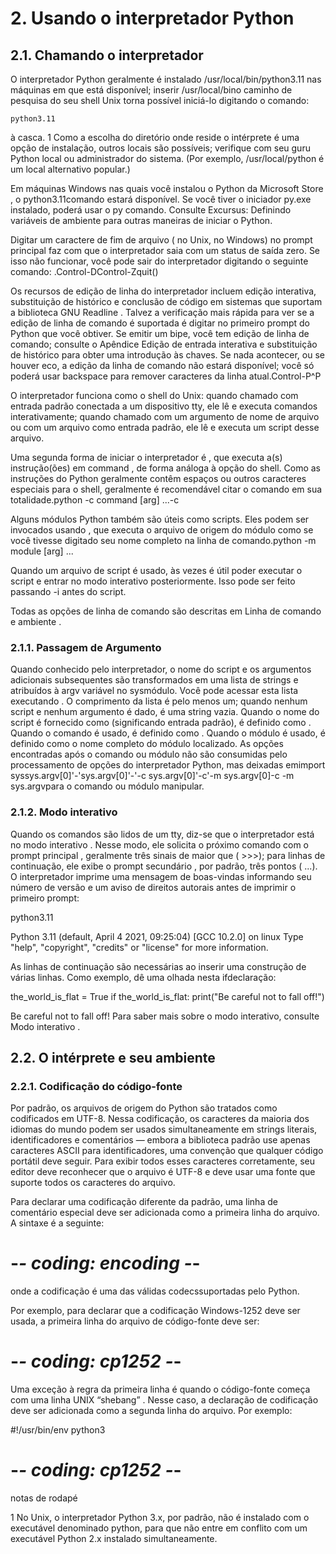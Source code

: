 # 2. Usando o interpretador Python

## 2.1. Chamando o interpretador

O interpretador Python geralmente é instalado /usr/local/bin/python3.11 nas máquinas em que está disponível; inserir /usr/local/bino caminho de pesquisa do seu shell Unix torna possível iniciá-lo digitando o comando:

    python3.11

à casca. 1 Como a escolha do diretório onde reside o intérprete é uma opção de instalação, outros locais são possíveis; verifique com seu guru Python local ou administrador do sistema. (Por exemplo, /usr/local/python é um local alternativo popular.)

Em máquinas Windows nas quais você instalou o Python da Microsoft Store , o python3.11comando estará disponível. Se você tiver o iniciador py.exe instalado, poderá usar o py comando. Consulte Excursus: Definindo variáveis ​​de ambiente para outras maneiras de iniciar o Python.

Digitar um caractere de fim de arquivo ( no Unix, no Windows) no prompt principal faz com que o interpretador saia com um status de saída zero. Se isso não funcionar, você pode sair do interpretador digitando o seguinte comando: .Control-DControl-Zquit()

Os recursos de edição de linha do interpretador incluem edição interativa, substituição de histórico e conclusão de código em sistemas que suportam a biblioteca GNU Readline . Talvez a verificação mais rápida para ver se a edição de linha de comando é suportada é digitar no primeiro prompt do Python que você obtiver. Se emitir um bipe, você tem edição de linha de comando; consulte o Apêndice Edição de entrada interativa e substituição de histórico para obter uma introdução às chaves. Se nada acontecer, ou se houver eco, a edição da linha de comando não estará disponível; você só poderá usar backspace para remover caracteres da linha atual.Control-P^P

O interpretador funciona como o shell do Unix: quando chamado com entrada padrão conectada a um dispositivo tty, ele lê e executa comandos interativamente; quando chamado com um argumento de nome de arquivo ou com um arquivo como entrada padrão, ele lê e executa um script desse arquivo.

Uma segunda forma de iniciar o interpretador é , que executa a(s) instrução(ões) em command , de forma análoga à opção do shell. Como as instruções do Python geralmente contêm espaços ou outros caracteres especiais para o shell, geralmente é recomendável citar o comando em sua totalidade.python -c command [arg] ...-c

Alguns módulos Python também são úteis como scripts. Eles podem ser invocados usando , que executa o arquivo de origem do módulo como se você tivesse digitado seu nome completo na linha de comando.python -m module [arg] ...

Quando um arquivo de script é usado, às vezes é útil poder executar o script e entrar no modo interativo posteriormente. Isso pode ser feito passando -i antes do script.

Todas as opções de linha de comando são descritas em Linha de comando e ambiente .

### 2.1.1. Passagem de Argumento 

Quando conhecido pelo interpretador, o nome do script e os argumentos adicionais subsequentes são transformados em uma lista de strings e atribuídos à argv variável no sysmódulo. Você pode acessar esta lista executando . O comprimento da lista é pelo menos um; quando nenhum script e nenhum argumento é dado, é uma string vazia. Quando o nome do script é fornecido como (significando entrada padrão), é definido como . Quando o comando é usado, é definido como . Quando o módulo é usado, é definido como o nome completo do módulo localizado. As opções encontradas após o comando ou módulo não são consumidas pelo processamento de opções do interpretador Python, mas deixadas emimport syssys.argv[0]'-'sys.argv[0]'-'-c sys.argv[0]'-c'-m sys.argv[0]-c -m sys.argvpara o comando ou módulo manipular.

### 2.1.2. Modo interativo 
Quando os comandos são lidos de um tty, diz-se que o interpretador está no modo interativo . Nesse modo, ele solicita o próximo comando com o prompt principal , geralmente três sinais de maior que ( >>>); para linhas de continuação, ele exibe o prompt secundário , por padrão, três pontos ( ...). O interpretador imprime uma mensagem de boas-vindas informando seu número de versão e um aviso de direitos autorais antes de imprimir o primeiro prompt:

python3.11

Python 3.11 (default, April 4 2021, 09:25:04)
[GCC 10.2.0] on linux
Type "help", "copyright", "credits" or "license" for more information.
>>>
As linhas de continuação são necessárias ao inserir uma construção de várias linhas. Como exemplo, dê uma olhada nesta ifdeclaração:

>>>
the_world_is_flat = True
if the_world_is_flat:
    print("Be careful not to fall off!")

Be careful not to fall off!
Para saber mais sobre o modo interativo, consulte Modo interativo .

## 2.2. O intérprete e seu ambiente 
### 2.2.1. Codificação do código-fonte 
Por padrão, os arquivos de origem do Python são tratados como codificados em UTF-8. Nessa codificação, os caracteres da maioria dos idiomas do mundo podem ser usados ​​simultaneamente em strings literais, identificadores e comentários — embora a biblioteca padrão use apenas caracteres ASCII para identificadores, uma convenção que qualquer código portátil deve seguir. Para exibir todos esses caracteres corretamente, seu editor deve reconhecer que o arquivo é UTF-8 e deve usar uma fonte que suporte todos os caracteres do arquivo.

Para declarar uma codificação diferente da padrão, uma linha de comentário especial deve ser adicionada como a primeira linha do arquivo. A sintaxe é a seguinte:

# -*- coding: encoding -*-
onde a codificação é uma das válidas codecssuportadas pelo Python.

Por exemplo, para declarar que a codificação Windows-1252 deve ser usada, a primeira linha do arquivo de código-fonte deve ser:

# -*- coding: cp1252 -*-
Uma exceção à regra da primeira linha é quando o código-fonte começa com uma linha UNIX “shebang” . Nesse caso, a declaração de codificação deve ser adicionada como a segunda linha do arquivo. Por exemplo:

#!/usr/bin/env python3
# -*- coding: cp1252 -*-
notas de rodapé

1
No Unix, o interpretador Python 3.x, por padrão, não é instalado com o executável denominado python, para que não entre em conflito com um executável Python 2.x instalado simultaneamente.
